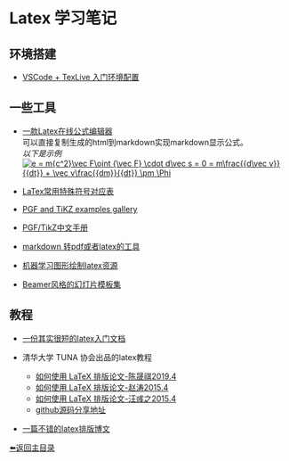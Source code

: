 # Latex 学习笔记

## 环境搭建
* [VSCode + TexLive 入门环境配置](https://blog.csdn.net/npe_ml/article/details/82912570)

## 一些工具
* [一款Latex在线公式编辑器](https://www.codecogs.com/eqnedit.php)  
可以直接复制生成的html到markdown实现markdown显示公式。   
 *以下是示例*   
<a href="https://www.codecogs.com/eqnedit.php?latex=e&space;=&space;m{c^2}\vec&space;F\oint&space;{\vec&space;F}&space;\cdot&space;d\vec&space;s&space;=&space;0&space;=&space;m\frac{{d\vec&space;v}}{{dt}}&space;&plus;&space;\vec&space;v\frac{{dm}}{{dt}}&space;\pm&space;\Phi" target="_blank"><img src="https://latex.codecogs.com/gif.latex?e&space;=&space;m{c^2}\vec&space;F\oint&space;{\vec&space;F}&space;\cdot&space;d\vec&space;s&space;=&space;0&space;=&space;m\frac{{d\vec&space;v}}{{dt}}&space;&plus;&space;\vec&space;v\frac{{dm}}{{dt}}&space;\pm&space;\Phi" title="e = m{c^2}\vec F\oint {\vec F} \cdot d\vec s = 0 = m\frac{{d\vec v}}{{dt}} + \vec v\frac{{dm}}{{dt}} \pm \Phi" /></a>

* [LaTex常用特殊符号对应表](https://blog.csdn.net/caiandyong/article/details/53351737) 

* [PGF and TiKZ examples gallery](http://www.texample.net/tikz/examples/)

* [PGF/TikZ中文手册](https://github.com/Hansimov/pgfmanual-zh)

* [markdown 转pdf或者latex的工具](https://github.com/Wandmalfarbe/pandoc-latex-template)

* [机器学习图形绘制latex资源](https://github.com/xinychen/awesome-latex-drawing)

* [Beamer风格的幻灯片模板集](https://github.com/wzpan/BeamerStyleSlides)

## 教程  

* [一份其实很短的latex入门文档](https://liam.page/2014/09/08/latex-introduction/)
* 清华大学 TUNA 协会出品的latex教程
  - [如何使用 LaTeX 排版论文-陈晟祺2019.4](https://github.com/tuna/thulib-latex-talk)  
  - [如何使用 LaTeX 排版论文-赵涛2015.4](https://tuna.moe/assets/slides/latex-talk-v1.1.pdf)  
  - [如何使用 LaTeX 排版论文-汪彧之2015.4](https://tuna.moe/assets/slides/latex-talk-v2.0.pdf)  
  - [github源码分享地址](https://github.com/tuna/thulib-latex-talk)

* [一篇不错的latex排版博文](https://www.cnblogs.com/jingwhale/p/4250296.html)

[:arrow_left:返回主目录](../README.md)
